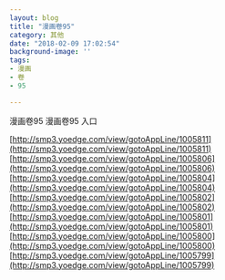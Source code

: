 ```yaml
---
layout: blog
title: "漫画卷95"
category: 其他
date: "2018-02-09 17:02:54"
background-image: ''
tags:
- 漫画
- 卷
- 95

---
```

漫画卷95
漫画卷95
入口

[http://smp3.yoedge.com/view/gotoAppLine/1005811](http://smp3.yoedge.com/view/gotoAppLine/1005811)
[http://smp3.yoedge.com/view/gotoAppLine/1005806](http://smp3.yoedge.com/view/gotoAppLine/1005806)
[http://smp3.yoedge.com/view/gotoAppLine/1005804](http://smp3.yoedge.com/view/gotoAppLine/1005804)
[http://smp3.yoedge.com/view/gotoAppLine/1005802](http://smp3.yoedge.com/view/gotoAppLine/1005802)
[http://smp3.yoedge.com/view/gotoAppLine/1005801](http://smp3.yoedge.com/view/gotoAppLine/1005801)
[http://smp3.yoedge.com/view/gotoAppLine/1005800](http://smp3.yoedge.com/view/gotoAppLine/1005800)
[http://smp3.yoedge.com/view/gotoAppLine/1005799](http://smp3.yoedge.com/view/gotoAppLine/1005799)

        
